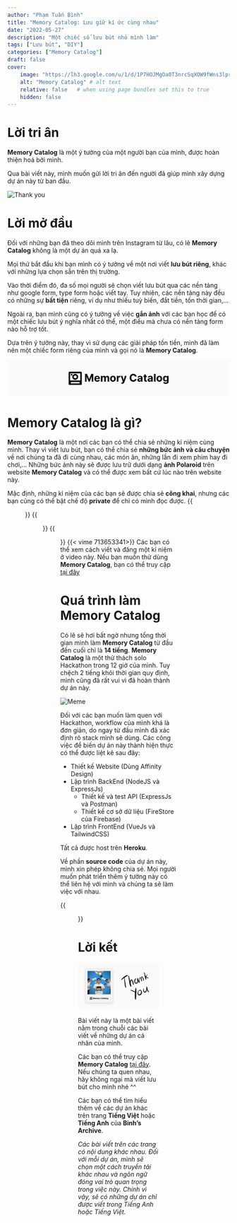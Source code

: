 ```yaml
---
author: "Phạm Tuấn Bình"
title: "Memory Catalog: Lưu giữ kí ức cùng nhau"
date: "2022-05-27"
description: "Một chiếc sổ lưu bút nhỏ mình làm"
tags: ["Lưu bút", "DIY"]
categories: ["Memory Catalog"]
draft: false
cover:
    image: "https://lh3.google.com/u/1/d/1P7HOJMgOa0T3nrcSqXOW9fWns3lprrXB" # image path/url
    alt: "Memory Catalog" # alt text
    relative: false   # when using page bundles set this to true
    hidden: false
---
```

# Lời tri ân

**Memory Catalog** là một ý tưởng của một người bạn của mình, được hoàn thiện hoá bởi mình.

Qua bài viết này, mình muốn gửi lời tri ân đến người đã giúp mình xây dựng dự án này từ ban đầu. 

![Thank you](https://media1.giphy.com/media/l2Je52EeawnBdPMNa/giphy.gif?cid=ecf05e47uyhvrlcdiap37sntpdtos2q728wvley6s81xm0fz&rid=giphy.gif&ct=g#center)
# Lời mở đầu

Đối với những bạn đã theo dõi mình trên Instagram từ lâu, có lẽ **Memory Catalog** không là một dự án quá xa lạ.

Mọi thứ bắt đầu khi bạn mình có ý tưởng về một nơi viết **lưu bút riêng**, khác với những lựa chọn sẵn trên thị trường.

Vào thời điểm đó, đa số mọi người sẽ chọn viết lưu bút qua các nền tảng như google form, type form hoặc viết tay. Tuy nhiên, các nền tảng này đều có những sự **bất tiện** riêng, ví dụ như thiếu tuỳ biến, đắt tiền, tốn thời gian,…

Ngoài ra, bạn mình cũng có ý tưởng về việc **gắn ảnh** với các bạn học để có một chiếc lưu bút ý nghĩa nhất có thể, một điều mà chưa có nền tảng form nào hỗ trợ tốt.

Dựa trên ý tưởng này, thay vì sử dụng các giải pháp tốn tiền, mình đã làm nên một chiếc form riêng của mình và gọi nó là **Memory Catalog**.

![Logo Memory Catalog](images/project-logo.png)

# Memory Catalog là gì?


**Memory Catalog** là một nơi các bạn có thể chia sẻ những kỉ niệm cùng mình. Thay vì viết lưu bút, bạn có thể chia sẻ **những bức ảnh và câu chuyện** về nơi chúng ta đã đi cùng nhau, các món ăn, những lần đi xem phim hay đi chơi,… Những bức ảnh này sẽ được lưu trữ dưới dạng **ảnh Polaroid** trên website **Memory Catalog** và có thể được xem bất cứ lúc nào trên website này.

Mặc định, những kỉ niệm của các bạn sẽ được chia sẻ **công khai**, nhưng các bạn cũng có thể bật chế độ **private** để chỉ có mình đọc được.
{{<figure src="images/MainPage.png" title="Trang chủ Memory Catalog" caption="Memory Catalog được thiết kế tối giản, nói xuông thì có thể là thiết kế hơi lười. Nhưng mình tin rằng thiết kế này sẽ giúp website của mình dễ sử dụng và dễ hiểu hơn.">}}
{{<figure src="images/PolaroidCard.png" title="Thẻ Polaroid của Memory Catalog" caption="Nếu bạn để kỉ niệm của mình công khai, mọi người có thể xem kỉ niệm này bằng cách chọn một thẻ Polaroid.">}}
{{<figure src="images/UploadForm.png" title="Form viết kỉ niệm của Memory Catalog" caption="Các bạn có thể vừa điền form vừa xem một bản preview của thẻ Polaroid ở bên cạnh. Thẻ này sẽ thay đổi ngay khi bạn điền thông tin của mình vào.">}}
{{< vime 713653341>}}
Các bạn có thể xem cách viết và đăng một kỉ niệm ở video này. Nếu bạn muốn thử dùng **Memory Catalog**, bạn có thể truy cập [tại đây](https://memory.binhph.am)

# Quá trình làm Memory Catalog

Có lẽ sẽ hơi bất ngờ nhưng tổng thời gian mình làm **Memory Catalog** từ đầu đến cuối chỉ là **14 tiếng**. **Memory Catalog** là một thử thách solo Hackathon trong 12 giờ của mình. Tuy chệch 2 tiếng khỏi thời gian quy định, mình cũng đã rất vui vì đã hoàn thành dự án này. 

![Meme](https://media3.giphy.com/media/12e5dX36aMp2Ba/giphy.gif?cid=ecf05e4749226wd04h00z6v2qdc64j3rvd0qhsi37qu67jjw&rid=giphy.gif&ct=g#center)

Đối với các bạn muốn làm quen với Hackathon, workflow của mình khá là đơn giản, do ngay từ đầu mình đã xác định rõ stack mình sẽ dùng. Các công việc để biến dự án này thành hiện thực có thể được liệt kê sau đây:
- Thiết kế Website (Dùng Affinity Design)
- Lập trình BackEnd (NodeJS và ExpressJs)
    - Thiết kế và test API (ExpressJs và Postman)
    - Thiết kế cơ sở dữ liệu (FireStore của Firebase)
- Lập trình FrontEnd (VueJs và TailwindCSS)

Tất cả được host trên **Heroku**.

Về phần **source code** của dự án này, mình xin phép không chia sẻ. Mọi người muốn phát triển thêm ý tưởng này có thể liên hệ với mình và chúng ta sẽ làm việc với nhau.

{{<figure src="images/OriginalPage.png" title="Trang chủ Memory Catalog lúc đầu" caption="Điều đầu tiên mình làm khi bắt đầu dự án này là thiết kế một bản Memory Catalog với ảnh của em mình trên Affinity Design.">}}

# Lời kết

![EndNote](images/EndNote.png)

Bài viết này là một bài viết nằm trong chuỗi các bài viết về những dự án cá nhân của mình. 

Các bạn có thể truy cập **Memory Catalog** [tại đây](https://memory.binhph.am). Nếu chúng ta quen nhau, hãy không ngại mà viết lưu bút cho mình nhé ^^

Các bạn có thể tìm hiểu thêm về các dự án khác trên trang **Tiếng Việt** hoặc **Tiếng Anh** của **Binh’s Archive**.

*Các bài viết trên các trang có nội dung khác nhau. Đối với mỗi dự án, mình sẽ chọn một cách truyền tải khác nhau và ngôn ngữ đóng vai trò quan trọng trong việc này. Chính vì vậy, sẽ có những dự án chỉ được viết trong Tiếng Anh hoặc Tiếng Việt.*